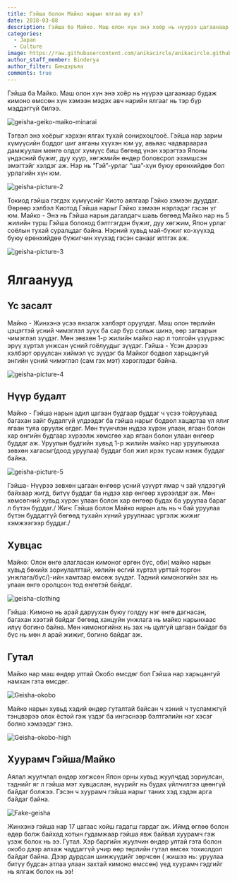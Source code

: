 ```yaml
---
title: Гэйша болон Майко нарын ялгаа юу вэ?
date: 2018-03-08
description: Гэйша ба Майко. Маш олон хүн энэ хоёр нь нүүрээ цагаанаар будаж кимоно өмссөн хүн хэмээн мэдэх авч нарийн ялгааг нь тэр бүр мэддэггүй билээ. 
categories:
  - Japan
  - Culture
image: https://raw.githubusercontent.com/anikacircle/anikacircle.github.io/main/.images/geisha_top.jpg
author_staff_member: Binderya
author_filter: Биндэръяа
comments: true
---
```

Гэйша ба Майко. Маш олон хүн энэ хоёр нь нүүрээ цагаанаар будаж кимоно өмссөн хүн хэмээн мэдэх авч нарийн ялгааг нь тэр бүр мэддэггүй билээ. 

![geisha-geiko-maiko-minarai](https://raw.githubusercontent.com/anikacircle/anikacircle.github.io/main/.images/geisha-geiko-maiko-minarai.jpg)

Тэгвэл энэ хоёрыг хэрхэн ялгах тухай сонирхоцгооё. 
Гэйша нар  зарим хүмүүсийн боддог шиг аяганы хүүхэн юм уу, авьяас чадвараараа дамжуулан мөнгө олдог хүмүүс биш бөгөөд үнэн хэрэгтээ Японы үндэсний бүжиг, дуу хуур, хөгжмийн өндөр боловсрол эзэмшсэн эмэгтэйг хэлдэг аж. Нэр нь “Гэй”-урлаг “ша”-хүн буюу ерөнхийдөө бол урлагийн хүн юм.

![geisha-picture-2](https://raw.githubusercontent.com/anikacircle/anikacircle.github.io/main/.images/geisha-picture-2.jpg)

Токиод гэйша гэгдэх хүмүүсийг Киото аялгаар Гэйко хэмээн дууддаг. Өөрөөр хэлбэл Киотод Гэйша нарыг Гэйко хэмээн нэрлэдэг гэсэн үг юм.
Майко - Энэ нь Гэйша нарын дагалдагч шавь бөгөөд Майко нар нь 5 жилийн турш Гэйша болоход бэлтгэгдэн бүжиг, дуу хөгжим, Япон урлаг соёлын тухай суралцдаг байна. Нэрний хувьд май-бүжиг ко-хүүхэд буюу ерөнхийдөө бүжигчин хүүхэд гэсэн санааг илтгэх аж.

![geisha-picture-3](https://raw.githubusercontent.com/anikacircle/anikacircle.github.io/main/.images/geisha-picture-3.jpg)

# Ялгаанууд
## Үс засалт
Майко - Жинхэнэ үсээ янзалж хэлбэрт оруулдаг. Маш олон төрлийн цэцэгтэй үсний чимэглэл зүүх ба сар бүр сольж шинэ, өөр загварын чимэглэл зүүдэг. Мөн зөвхөн 1-р жилийн майко нар л толгойн үзүүрээс эрүү хүртэл унжсан  үсний гоёлуудыг зүүдэг.
Гэйша - Үсэн дээрээ хэлбэрт оруулсан хиймэл үс зүүдэг ба Майког бодвол харьцангуй энгийн үсний чимэглэл (сам гэх мэт) хэрэглэдэг байна.

![geisha-picture-4](https://raw.githubusercontent.com/anikacircle/anikacircle.github.io/main/.images/geisha-picture-4.jpg)

## Нүүр будалт
Майко - Гэйша нарын адил цагаан будгаар буддаг ч үсээ тойруулаад багахан зайг будалгүй үлдээдэг ба гэйша нарыг бодвол хацартаа үл ялиг ягаан туяа оруулж өгдөг. Мөн түүнчлэн нүдээ хүрэн улаан, ягаан болон хар өнгийн будгаар хүрээлж хөмсгөө хар ягаан болон улаан өнгөөр буддаг аж. Уруулын будгийн хувьд 1-р жилийн майко нар уруулынхаа зөвхөн хагасыг(доод уруулаа) буддаг бол жил ирэх тусам нэмж буддаг байна. 

![geisha-picture-5](https://raw.githubusercontent.com/anikacircle/anikacircle.github.io/main/.images/geisha-picture-5.jpg)

Гэйша- Нүүрээ зөвхөн цагаан өнгөөр үсний үзүүрт ямар ч  зай үлдээгүй байхаар жигд, битүү буддаг ба нүдээ хар өнгөөр хүрээлдэг аж. Мөн хөмсөгний хувьд хүрэн улаан болон хар өнгөөр будах ба уруулаа бараг л бүтэн буддаг./ Жич: Гэйша болон Майко нарын аль нь ч бай уруулаа бүтэн буддаггүй бөгөөд тухайн хүний уруулнаас үргэлж жижиг хэмжээгээр буддаг./

## Хувцас
Майко: Олон өнгө алагласан кимоног өргөн бүс, оби( майко нарын хувьд бөхийх зориулалттай, хөлийн өсгий хүртэл урттай торгон унжлага/бүс/)-ийн хамтаар өмсөж зүүдэг. Тэдний кимоногийн зах нь улаан өнгө оролцсон тод өнгөтэй байдаг.

![geisha-clothing](https://raw.githubusercontent.com/anikacircle/anikacircle.github.io/main/.images/geisha-clothing.jpg)

Гэйша:  Kимоно нь арай  даруухан буюу голдуу нэг өнгө дагнасан, багахан хээтэй байдаг бөгөөд ханцуйн унжлага нь майко нарынхаас илүү богино байна. Мөн кимоногийнх нь зах нь цулгуй цагаан байдаг ба бүс нь мөн л арай жижиг, богино байдаг аж.

## Гутал
Майко нар маш өндөр ултай Окобо өмсдөг бол Гэйша нар харьцангуй намхан гэта өмсдөг.

![Geisha-okobo](https://raw.githubusercontent.com/anikacircle/anikacircle.github.io/main/.images/Geisha-okobo.jpg)

Майко нарын хувьд хэдий өндөр гуталтай байсан ч хэний ч тусламжгүй тэнцвэрээ олох ёстой гэж үздэг ба ингэснээр бэлтгэлийн нэг хэсэг болно хэмээдэг гэнэ.

![Geisha-okobo-high](https://raw.githubusercontent.com/anikacircle/anikacircle.github.io/main/.images/Geisha-okobo-high.jpg)

## Хуурамч Гэйша/Майко
Аялал жуулчлал өндөр хөгжсөн Япон орны хувьд жуулчдад зориулсан, тэднийг яг л гэйша мэт хувцаслан, нүүрийг нь будах үйлчилгээ цөөнгүй байдаг болжээ. Гэсэн ч хуурамч гэйша нарыг таних хэд хэдэн арга байдаг байна.

![Fake-geisha](https://raw.githubusercontent.com/anikacircle/anikacircle.github.io/main/.images/Fake-geisha.jpg)

Жинхэнэ гэйша нар 17 цагаас хойш гадагш гардаг аж. Иймд өглөө болон өдөр болж байхад хотын гудамжаар гэйша явж байвал хуурамч гэж үзэж болох нь ээ.
Гутал. Хэр баргийн жуулчин өндөр ултай гэта болон окобо дээр алхаж чаддаггүй учир өөр төрлийн гутал өмсөх тохиолдол байдаг байна.
Дээр дурдсан шинжүүдийг зөрчсөн ( жишээ нь: уруулаа битүү будсан атлаа улаан захтай кимоно өмссөн) үед хуурамч гэдгийг нь ялгаж болох нь ээ!